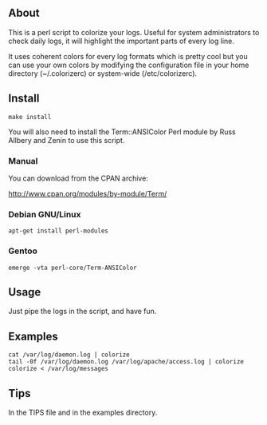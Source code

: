 ## About ##

This is a perl script to colorize your logs. Useful for system administrators
to check daily logs, it will highlight the important parts of every log line.

It uses coherent colors for every log formats which is pretty cool but you
can use your own colors by modifying the configuration file in your home
directory (~/.colorizerc) or system-wide (/etc/colorizerc).

## Install ##

```shell
make install
```

You will also need to install the Term::ANSIColor Perl module by Russ Allbery and
Zenin to use this script.
	
### Manual ###

You can download from the CPAN archive:

http://www.cpan.org/modules/by-module/Term/

### Debian GNU/Linux ###

```shell
apt-get install perl-modules
```

### Gentoo ###

```shell
emerge -vta perl-core/Term-ANSIColor
```

## Usage ##

Just pipe the logs in the script, and	have fun.

## Examples ##

```shell
cat /var/log/daemon.log | colorize
tail -0f /var/log/daemon.log /var/log/apache/access.log | colorize
colorize < /var/log/messages
```

## Tips ##

In the TIPS file and in the examples directory.
